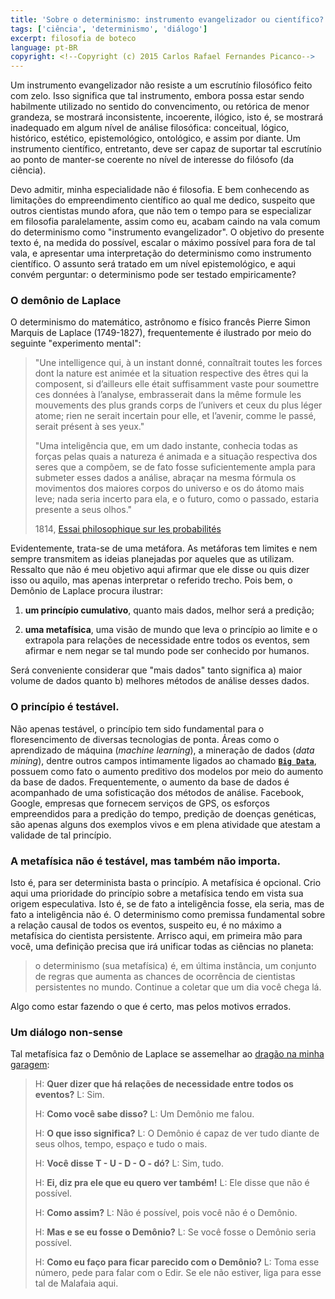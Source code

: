 ```yaml
---
title: 'Sobre o determinismo: instrumento evangelizador ou científico?'
tags: ['ciência', 'determinismo', 'diálogo']
excerpt: filosofia de boteco
language: pt-BR
copyright: <!--Copyright (c) 2015 Carlos Rafael Fernandes Picanco-->
---
```


Um instrumento evangelizador não resiste a um escrutínio filosófico feito com zelo. Isso significa que tal instrumento, embora possa estar sendo habilmente utilizado no sentido do convencimento, ou retórica de menor grandeza, se mostrará inconsistente, incoerente, ilógico, isto é, se mostrará inadequado em algum nível de análise filosófica: conceitual, lógico, histórico, estético, epistemológico, ontológico, e assim por diante. Um instrumento científico, entretanto, deve ser capaz de suportar tal escrutínio ao ponto de manter-se coerente no nível de interesse do filósofo (da ciência). 

Devo admitir, minha especialidade não é filosofia. E bem conhecendo as limitações do empreendimento científico ao qual me dedico, suspeito que outros cientistas mundo afora, que não tem o tempo para se especializar em filosofia paralelamente, assim como eu, acabam caindo na vala comum do determinismo como "instrumento evangelizador". O objetivo do presente texto é, na medida do possível, escalar o máximo possível para fora de tal vala, e apresentar uma interpretação do determinismo como instrumento científico. O assunto será tratado em um nível epistemológico, e aqui convém perguntar: o determinismo pode ser testado empiricamente?

### O demônio de Laplace

O determinismo do matemático, astrônomo e físico francês Pierre Simon Marquis de Laplace (1749-1827), frequentemente é ilustrado por meio do seguinte "experimento mental":

> "Une intelligence qui, à un instant donné, connaîtrait toutes les forces dont la nature est animée et la situation respective des êtres qui la composent, si d’ailleurs elle était suffisamment vaste pour soumettre ces données à l’analyse, embrasserait dans la même formule les mouvements des plus grands corps de l’univers et ceux du plus léger atome; rien ne serait incertain pour elle, et l’avenir, comme le passé, serait présent à ses yeux."
>
> "Uma inteligência que, em um dado instante, conhecia todas as forças pelas quais a natureza é animada e a situação respectiva dos seres que a compõem, se de fato fosse suficientemente ampla para submeter esses dados a análise, abraçar na mesma fórmula os movimentos dos maiores corpos do universo e os do átomo mais leve; nada seria incerto para ela, e o futuro, como o passado, estaria presente a seus olhos."
>
> 1814, [Essai philosophique sur les probabilités](https://fr.wikipedia.org/wiki/D%C3%A9mon_de_Laplace)

Evidentemente, trata-se de uma metáfora. As metáforas tem limites e nem sempre transmitem as ideias planejadas por aqueles que as utilizam. Ressalto que não é meu objetivo aqui afirmar que ele disse ou quis dizer isso ou aquilo, mas apenas interpretar o referido trecho. Pois bem, o Demônio de Laplace procura ilustrar:

1. **um princípio cumulativo**, quanto mais dados, melhor será a predição;
    
2. **uma metafísica**, uma visão de mundo que leva o princípio ao limite e o extrapola para relações de necessidade entre todos os eventos, sem afirmar e nem negar se tal mundo pode ser conhecido por humanos.

Será conveniente considerar que "mais dados" tanto significa a) maior volume de dados quanto b) melhores métodos de análise desses dados.

### O princípio é testável.

Não apenas testável, o princípio tem sido fundamental para o floresencimento de diversas tecnologias de ponta. Áreas como o aprendizado de máquina (*machine learning*), a mineração de dados (*data mining*), dentre outros campos intimamente ligados ao chamado [**`Big Data`**](https://www.ted.com/talks/kenneth_cukier_big_data_is_better_data?language=en), possuem como fato o aumento preditivo dos modelos por meio do aumento da base de dados. Frequentemente, o aumento da base de dados é acompanhado de uma sofisticação dos métodos de análise. Facebook, Google, empresas que fornecem serviços de GPS, os esforços empreendidos para a predição do tempo, predição de doenças genéticas, são apenas alguns dos exemplos vivos e em plena atividade que atestam a validade de tal princípio.

### A metafísica não é testável, mas também não importa.

Isto é, para ser determinista basta o princípio. A metafísica é opcional. Crio aqui uma prioridade do princípio sobre a metafísica tendo em vista sua origem especulativa. Isto é, se de fato a inteligência fosse, ela seria, mas de fato a inteligência não é. O determinismo como premissa fundamental sobre a relação causal de todos os eventos, suspeito eu, é no máximo a metafísica do cientista persistente. Arrisco aqui, em primeira mão para você, uma definição precisa que irá unificar todas as ciências no planeta:

> o determinismo (sua metafísica) é, em última instância, um conjunto de regras que aumenta as chances de ocorrência de cientistas persistentes no mundo. Continue a coletar que um dia você chega lá. 

Algo como estar fazendo o que é certo, mas pelos motivos errados.

### Um diálogo non-sense

Tal metafísica faz o Demônio de Laplace se assemelhar ao [dragão na minha garagem](http://user.das.ufsc.br/~cancian/ciencia/ciencia_sagan_dragao.html):


> H: **Quer dizer que há relações de necessidade entre todos os eventos?**
> L: Sim.
> 
> H: **Como você sabe disso?**
> L: Um Demônio me falou.
> 
> H: **O que isso significa?**
> L: O Demônio é capaz de ver tudo diante de seus olhos, tempo, espaço e tudo o mais.
>
> H: **Você disse T - U - D - O - dó?**
> L: Sim, tudo.
>
> H: **Ei, diz pra ele que eu quero ver também!**
> L: Ele disse que não é possível.
>
> H: **Como assim?**
> L: Não é possível, pois você não é o Demônio.
>
> H: **Mas e se eu fosse o Demônio?**
> L: Se você fosse o Demônio seria possível.
>
> H: **Como eu faço para ficar parecido com o Demônio?**
> L: Toma esse número, pede para falar com o Edir. Se ele não estiver, liga para esse tal de Malafaia aqui.